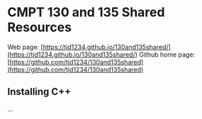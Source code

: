 # CMPT 130 and 135 Shared Resources

Web page: [https://tjd1234.github.io/130and135shared/](https://tjd1234.github.io/130and135shared/)
Github home page: [https://github.com/tjd1234/130and135shared](https://github.com/tjd1234/130and135shared)

## Installing C++

...
